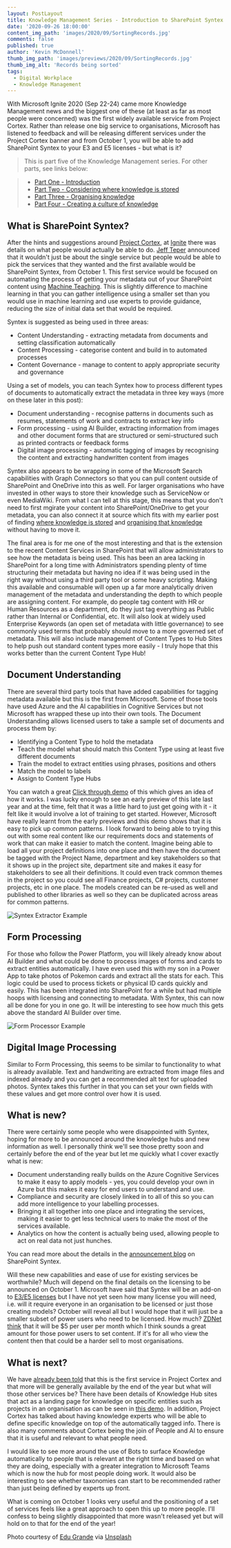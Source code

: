 ```yaml
---
layout: PostLayout
title: Knowledge Management Series - Introduction to SharePoint Syntex
date: '2020-09-26 18:00:00'
content_img_path: 'images/2020/09/SortingRecords.jpg'
comments: false
published: true
author: 'Kevin McDonnell'
thumb_img_path: 'images/previews/2020/09/SortingRecords.jpg'
thumb_img_alt: 'Records being sorted'
tags:
  - Digital Workplace
  - Knowledge Management
---
```


With Microsoft Ignite 2020 (Sep 22-24) came more Knowledge Management news and the biggest one of these (at least as far as most people were concerned) was the first widely available service from Project Cortex. Rather than release one big service to organisations, Microsoft has listened to feedback and will be releasing different services under the Project Cortex banner and from October 1, you will be able to add SharePoint Syntex to your E3 and E5 licenses - but what is it?

> This is part five of the Knowledge Management series. For other parts, see links below:

> - [Part One - Introduction](/2020/08/12/knowledge-management-series)
> - [Part Two - Considering where knowledge is stored](/2020/09/10/knowledge-management-series-considering-where-knowledge-is-stored)
> - [Part Three - Organising knowledge](/2020/09/14/knowledge-management-organising-knowledge)
> - [Part Four - Creating a culture of knowledge](/2020/09/17/knowledge-management-series-creating-a-culture-of-knowledge)

## What is SharePoint Syntex?

After the hints and suggestions around [Project Cortex](https://aka.ms/ProjectCortex), at [Ignite](https://myignite.microsoft.com) there was details on what people would actually be able to do. [Jeff Teper](https://www.twitter.com/jeffteper) announced that it wouldn't just be about the single service but people would be able to pick the services that they wanted and the first available would be SharePoint Syntex, from October 1. This first service would be focused on automating the process of getting your metadata out of your SharePoint content using [Machine Teaching](https://blogs.microsoft.com/ai/machine-teaching/). This is slightly difference to machine learning in that you can gather intelligence using a smaller set than you would use in machine learning and use experts to provide guidance, reducing the size of initial data set that would be required.

Syntex is suggested as being used in three areas:

- Content Understanding - extracting metadata from documents and setting classification automatically
- Content Processing - categorise content and build in to automated processes
- Content Governance - manage to content to apply appropriate security and governance

Using a set of models, you can teach Syntex how to process different types of documents to automatically extract the metadata in three key ways (more on these later in this post):

- Document understanding - recognise patterns in documents such as resumes, statements of work and contracts to extract key info
- Form processing - using AI Builder, extracting information from images and other document forms that are structured or semi-structured such as printed contracts or feedback forms
- Digital image processing - automatic tagging of images by recognising the content and extracting handwritten content from images

Syntex also appears to be wrapping in some of the Microsoft Search capabilities with Graph Connectors so that you can pull content outside of SharePoint and OneDrive into this as well. For larger organisations who have invested in other ways to store their knowledge such as ServiceNow or even MediaWiki. From what I can tell at this stage, this means that you don't need to first mgirate your content into SharePoint/OneDrive to get your metadata, you can also connect it at source which fits with my earlier post of finding [where knowledge is stored](/2020-09-10-Knowledge-Management-Series-Considering-where-knowledge-is-stored.html) and [organising that knowledge](/2020-09-14-Knowledge-Management-Series-Organising-knowledge.html) without having to move it.

The final area is for me one of the most interesting and that is the extension to the recent Content Services in SharePoint that will allow administrators to see how the metadata is being used. This has been an area lacking in SharePoint for a long time with Administrators spending plenty of time structuring their metadata but having no idea if it was being used in the right way without using a third party tool or some heavy scripting. Making this available and consumable will open up a far more analytically driven management of the metadata and understanding the depth to which people are assigning content. For example, do people tag content with HR or Human Resources as a department, do they just tag everything as Public rather than Internal or Confidential, etc. It will also look at widely used Enterprise Keywords (an open set of metadata with little governance) to see commonly used terms that probably should move to a more governed set of metadata. This will also include management of Content Types to Hub Sites to help push out standard content types more easily - I truly hope that this works better than the current Content Type Hub!

## Document Understanding

There are several third party tools that have added capabilities for tagging metadata available but this is the first from Microsoft. Some of those tools have used Azure and the AI capabilities in Cognitive Services but not Microsoft has wrapped these up into their own tools. The Document Understanding allows licensed users to take a sample set of documents and process them by:

- Identifying a Content Type to hold the metadata
- Teach the model what should match this Content Type using at least five different documents
- Train the model to extract entities using phrases, positions and others
- Match the model to labels
- Assign to Content Type Hubs

You can watch a great [Click through demo](https://aka.ms/SharePointSyntex/demo) of this which gives an idea of how it works. I was lucky enough to see an early preview of this late last year and at the time, felt that it was a little hard to just get going with it - it felt like it would involve a lot of training to get started. However, Microsoft have really learnt from the early previews and this demo shows that it is easy to pick up common patterns. I look forward to being able to trying this out with some real content like our requirements docs and statements of work that can make it easier to match the content. Imagine being able to load all your project definitions into one place and then have the document be tagged with the Project Name, department and key stakeholders so that it shows up in the project site, department site and makes it easy for stakeholders to see all their definitions. It could even track common themes in the project so you could see all Finance projects, C# projects, customer projects, etc in one place. The models created can be re-used as well and published to other libraries as well so they can be duplicated across areas for common patterns.

![Syntex Extractor Example](020/09/SyntexExtractorExample.jpg)

## Form Processing

For those who follow the Power Platform, you will likely already know about AI Builder and what could be done to process images of forms and cards to extract entities automatically. I have even used this with my son in a Power App to take photos of Pokemon cards and extract all the stats for each. This logic could be used to process tickets or physical ID cards quickly and easily. This has been integrated into SharePoint for a while but had multiple hoops with licensing and connecting to metadata. With Syntex, this can now all be done for you in one go. It will be interesting to see how much this gets above the standard AI Builder over time.

![Form Processor Example](020/09/FormProcessorExample.jpg)

## Digital Image Processing

Similar to Form Processing, this seems to be similar to functionality to what is already available. Text and handwriting are extracted from image files and indexed already and you can get a recommended alt text for uploaded photos. Syntex takes this further in that you can set your own fields with these values and get more control over how it is used.

## What is new?

There were certainly some people who were disappointed with Syntex, hoping for more to be announced around the knowledge hubs and new information as well. I personally think we'll see those pretty soon and certainly before the end of the year but let me quickly what I cover exactly what is new:

- Document understanding really builds on the Azure Cognitive Services to make it easy to apply models - yes, you could develop your own in Azure but this makes it easy for end users to understand and use.
- Compliance and security are closely linked in to all of this so you can add more intelligence to your labelling processes.
- Bringing it all together into one place and integrating the services, making it easier to get less technical users to make the most of the services available.
- Analytics on how the content is actually being used, allowing people to act on real data not just hunches.

You can read more about the details in the [announcement blog](https://techcommunity.microsoft.com/t5/project-cortex-blog/announcing-sharepoint-syntex/ba-p/1681139) on SharePoint Syntex.

Will these new capabilities and ease of use for existing services be worthwhile? Much will depend on the final details on the licensing to be announced on October 1. Microsoft have said that Syntex will be an add-on to [E3/E5 licenses](https://www.microsoft.com/en-us/microsoft-365/compare-microsoft-365-enterprise-plans) but I have not yet seen how many license you will need, i.e. will it require everyone in an organisation to be licensed or just those creating models? October will reveal all but I would hope that it will just be a smaller subset of power users who need to be licensed. How much? [ZDNet think](https://www.zdnet.com/article/microsoft-launches-sharepoint-syntex-to-automate-content-categorization-and-build-a-foundation-for-knowledge-curation/) that it will be $5 per user per month which I think sounds a great amount for those power users to set content. If it's for all who view the content then that could be a harder sell to most organisations.

## What is next?

We have [already been told](https://techcommunity.microsoft.com/t5/project-cortex-blog/announcing-sharepoint-syntex/ba-p/1681139) that this is the first service in Project Cortex and that more will be generally available by the end of the year but what will those other services be? There have been details of Knowledge Hub sites that act as a landing page for knowledge on specific entities such as projects in an organisation as can be seen in [this demo](https://demobuilderwebcpptxz.blob.core.windows.net/microsoft-365-knowledge-sharing/startdemo.html?ot=false&lan=&guidemodeenabled=false&audioenabled=false). In addition, Project Cortex has talked about having knowledge experts who will be able to define specific knowledge on top of the automatically tagged info. There is also many comments about Cortex being the join of People and AI to ensure that it is useful and relevant to what people need.

I would like to see more around the use of Bots to surface Knowledge automatically to people that is relevant at the right time and based on what they are doing, especially with a greater integration to Microsoft Teams which is now the hub for most people doing work. It would also be interesting to see whether taxonomies can start to be recommended rather than just being defined by experts up front.

What is coming on October 1 looks very useful and the positioning of a set of services feels like a great approach to open this up to more people. I'll confess to being slightly disappointed that more wasn't released yet but will hold on to that for the end of the year!

Photo courtesy of [Edu Grande](https://unsplash.com/@edgr) via [Unsplash](https://unsplash.com)
